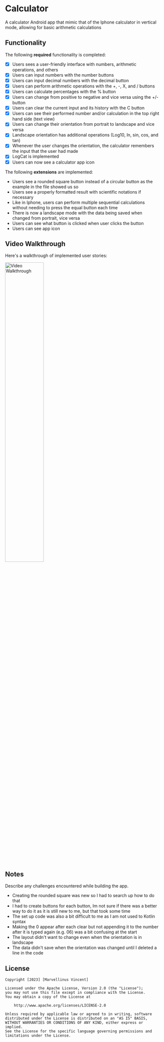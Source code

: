 # Calculator

A calculator Android app that mimic that of the Iphone calculator in vertical mode, allowing for basic arithmetic calculations

## Functionality

The following **required** functionality is completed:

* [x] Users sees a user-friendly interface with numbers, arithmetic operations, and others
* [x] Users can input numbers with the number buttons
* [x] Users can input decimal numbers with the decimal button
* [x] Users can perform arithmetic operations with the +, -, X, and / buttons
* [x] Users can calculate percentages with the % button
* [x] Users can change from positive to negative and vice versa using the +/- button
* [x] Users can clear the current input and its history with the C button
* [x] Users can see their performed number and/or calculation in the top right hand side (text view)
* [x] Users can change their orientation from portrait to landscape and vice versa
* [x] Landscape orientation has additional operations (Log10, ln, sin, cos, and tan)
* [x] Whenever the user changes the orientation, the calculator remembers the input that the user had made
* [x] LogCat is implemented
* [x] Users can now see a calculator app icon

The following **extensions** are implemented:

* Users see a rounded square button instead of a circular button as the example in the file showed us so
* Users see a properly formatted result with scientific notations if necessary
* Like in Iphone, users can perform multiple sequential calculations without needing to press the equal button each time
* There is now a landscape mode with the data being saved when changed from portrait, vice versa
* Users can see what button is clicked when user clicks the button
* Users can see app icon

## Video Walkthrough

Here's a walkthrough of implemented user stories:

<img src='walkthrough.gif' title='Calculator_project2' width='50%' alt='Video Walkthrough' />

## Notes

Describe any challenges encountered while building the app.

* Creating the rounded square was new so I had to search up how to do that
* I had to create buttons for each button, Im not sure if there was a better way to do it as it is still new to me, but that took some time
* The set up code was also a bit difficult to me as I am not used to Kotlin syntax
* Making the 0 appear after each clear but not appending it to the number after it is typed again (e.g. 06) was a bit confusing at the start
* The layout didn't want to change even when the orientation is in landscape
* The data didn't save when the orientation was changed until I deleted a line in the code

## License

    Copyright [2023] [Marvellinus Vincent]

    Licensed under the Apache License, Version 2.0 (the "License");
    you may not use this file except in compliance with the License.
    You may obtain a copy of the License at

        http://www.apache.org/licenses/LICENSE-2.0

    Unless required by applicable law or agreed to in writing, software
    distributed under the License is distributed on an "AS IS" BASIS,
    WITHOUT WARRANTIES OR CONDITIONS OF ANY KIND, either express or implied.
    See the License for the specific language governing permissions and
    limitations under the License.
